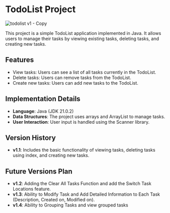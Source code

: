 # TodoList Project
![todolist v1 - Copy](https://github.com/mirjalol-jabborov/todolist_using_java/assets/69468044/baa8e4dd-5286-4ef6-b865-e4975a856d30)


This project is a simple TodoList application implemented in Java. It allows users to manage their tasks by viewing existing tasks, deleting tasks, and creating new tasks.

## Features

- View tasks: Users can see a list of all tasks currently in the TodoList.
- Delete tasks: Users can remove tasks from the TodoList.
- Create new tasks: Users can add new tasks to the TodoList.

## Implementation Details

- **Language**: Java (JDK 21.0.2)
- **Data Structures**: The project uses arrays and ArrayList to manage tasks.
- **User Interaction**: User input is handled using the Scanner library.

## Version History

- **v1.1**: Includes the basic functionality of viewing tasks, deleting tasks using index, and creating new tasks.

## Future Versions Plan

- **v1.2**: Adding the Clear All Tasks Function and add the Switch Task Locations feature.
- **v1.3**: Ability to Modify Task and Add Detailed Information to Each Task (Description, Created on, Modified on).
- **v1.4**: Ability to Grouping Tasks and view grouped tasks
